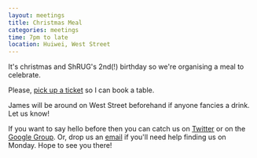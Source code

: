 ```yaml
---
layout: meetings
title: Christmas Meal
categories: meetings
time: 7pm to late
location: Huiwei, West Street
---
```



It's christmas and ShRUG's 2nd(!) birthday so we're organising a meal to
celebrate.

Please, [pick up a ticket](http://bit.ly/shrug1112) so I can book a
table.

James will be around on West Street beforehand if anyone fancies a
drink. Let us know!


If you want to say hello before then you can catch us on
[Twitter](http://twitter.com/sheffieldruby) or on the [Google
Group](http://groups.google.com/group/shrug-members). Or, drop us
an [email](mailto:shrug@jamesalmond.com) if you'll need help finding us
on Monday. Hope to see you there!


